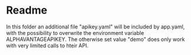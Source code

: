 # Readme

In this folder an additional file "apikey.yaml" will be included by app.yaml,
with the possibility to overwrite the environment variable ALPHAVANTAGEAPIKEY.
The otherwise set value "demo" does only work with very limited calls to hteir API.